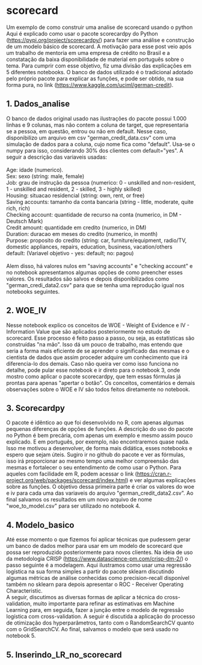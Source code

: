 # scorecard
Um exemplo de como construir uma analise de scorecard usando o python
Aqui é explicado como usar o pacote scorecardpy do Python (https://pypi.org/project/scorecardpy/) para fazer uma análise e construção de um modelo básico de scorecard. A motivação para esse post veio após um trabalho de mentoria em uma empresa de crédito no Brasil e a constatação da baixa disponibilidade de material em português sobre o tema. Para cumprir com esse objetivo, fiz uma divisão das explicações em 5 diferentes notebooks. O banco de dados utilizado é o tradicional adotado pelo próprio pacote para explicar as funções, e pode ser obtido, na sua forma pura, no link (https://www.kaggle.com/uciml/german-credit).

## 1. Dados_analise
   O banco de dados original usado nas ilustrações do pacote possui 1.000 linhas e 9 colunas, mas não contem a coluna de target, que representaria se a pessoa, em questão, entrou ou não em default. Nesse caso, disponibilizo um arquivo em csv "german_credit_data.csv" com uma simulação de dados para a coluna, cujo nome fica como "default". Usa-se o numpy para isso, considerando 30% dos clientes com default="yes". A seguir a descrição das variaveis usadas:  <br>
   <br>
Age: idade (numerico). <br>
Sex: sexo (string: male, female) <br>
Job: grau de instrução da pessoa (numerico: 0 - unskilled and non-resident, 1 - unskilled and resident, 2 - skilled, 3 - highly skilled) <br>
Housing: situacao residencial (string: own, rent, or free) <br>
Saving accounts: tamanho da conta bancaria (string - little, moderate, quite rich, rich) <br>
Checking account: quantidade de recurso na conta (numerico, in DM - Deutsch Mark) <br>
Credit amount: quantidade em credito (numerico, in DM) <br>
Duration: duracao em meses do credito (numerico, in month) <br>
Purpose: proposito do credito (string: car, furniture/equipment, radio/TV, domestic appliances, repairs, education, business, vacation/others <br>
default: (Variavel objetivo - yes: default; no: pagou) <br>
<br>
  Alem disso, há valores nulos em "saving accounts" e "checking account" e no notebook apresentamos algumas opções de como preencher esses valores. Os resultados são salvos e depois disponibilizados como "german_credi_data2.csv" para que se tenha uma reprodução igual nos notebooks seguintes. 
   
## 2. WOE_IV
   Nesse notebook explico os conceitos de WOE - Weight of Evidence e IV - Information Value que são aplicados posteriormente no estudo de scorecard. Esse processo é feito passo a passo, ou seja, as estatísticas são construídas "na mão". Isso dá um pouco de trabalho, mas entendo que seria a forma mais eficiente de se aprender o significado das mesmas e o cientista de dados que assim proceder adquire um conhecimento que irá diferencia-lo dos demais. Caso não queira ver como isso funciona no detalhe, pode pular esse notebook e ir direto para o notebook 3, onde mostro como aplicar o pacote scorecardpy, que tem essas fórmulas já prontas para apenas "apertar o botão".
   Os conceitos, comentários e demais observações sobre o WOE e IV são todos feitos diretamente no notebook.
   
## 3. Scorecardpy
   O pacote é idêntico ao que foi desenvolvido no R, com apenas algumas pequenas diferenças de opções de funções. A descrição do uso do pacote no Python é bem precária, com apenas um exemplo e mesmo assim pouco explicado. E em português, por exemplo, não encontraremos quase nada. Isso me motivou a desenvolver, de forma mais didática, esses notebooks e espero que sejam úteis. Sugiro ir no github do pacote e ver as fórmulas, isso irá proporcionar ao mesmo tempo uma melhor compreensão das mesmas e fortalecer o seu entendimento de como usar o Python. Para aqueles com facilidade em R, podem acessar o link (https://cran.r-project.org/web/packages/scorecard/index.html) e ver algumas explicações sobre as funções. O objetivo dessa primeira parte é criar os valores do woe e iv para cada uma das variaveis do arquivo "german_credit_data2.csv". Ao final salvamos os resultados em um novo arquivo de nome "woe_to_model.csv" para ser utilizado no notebook 4.

## 4. Modelo_basico
   Até esse momento o que fizemos foi aplicar técnicas que pudessem gerar um banco de dados melhor para usar em um modelo de scorecard que possa ser reproduzido posteriormente para novos clientes. Na ideia de uso da metodologia CRISP (https://www.datascience-pm.com/crisp-dm-2/) o passo seguinte é a modelagem. Aqui ilustramos como usar uma regressão logística na sua forma simples a partir do pacote sklearn discutindo algumas métricas de análise conhecidas como precision-recall disponível também no sklearn para depois apresentar o ROC - Receiver Operating Characteristic. <br>
   A seguir, discutimos as diversas formas de aplicar a técnica do cross-validation, muito importante para refinar as estimativas em Machine Learning para, em seguida, fazer a junção entre o modelo de regressão logística com cross-validation. A seguir é discutida a aplicação do processo de otimização dos hyperparâmetros, tanto com o RandomSearchCV quanto com o GridSearchCV. Ao final, salvamos o modelo que será usado no notebook 5.

## 5. Inserindo_LR_no_scorecard
